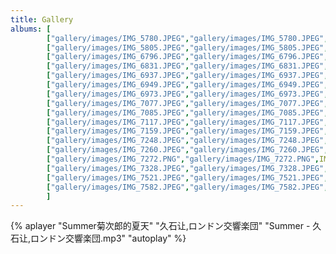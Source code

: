 ```yaml
---
title: Gallery
albums: [
        ["gallery/images/IMG_5780.JPEG","gallery/images/IMG_5780.JPEG",IMG_5780],
        ["gallery/images/IMG_5805.JPEG","gallery/images/IMG_5805.JPEG",IMG_5805],
        ["gallery/images/IMG_6796.JPEG","gallery/images/IMG_6796.JPEG",IMG_6796],
        ["gallery/images/IMG_6831.JPEG","gallery/images/IMG_6831.JPEG",IMG_6831],
        ["gallery/images/IMG_6937.JPEG","gallery/images/IMG_6937.JPEG",IMG_6937],
        ["gallery/images/IMG_6949.JPEG","gallery/images/IMG_6949.JPEG",IMG_6949],
        ["gallery/images/IMG_6973.JPEG","gallery/images/IMG_6973.JPEG",IMG_6973],
        ["gallery/images/IMG_7077.JPEG","gallery/images/IMG_7077.JPEG",IMG_7077],
        ["gallery/images/IMG_7085.JPEG","gallery/images/IMG_7085.JPEG",IMG_7085],
        ["gallery/images/IMG_7117.JPEG","gallery/images/IMG_7117.JPEG",IMG_7117],
        ["gallery/images/IMG_7159.JPEG","gallery/images/IMG_7159.JPEG",IMG_7159],
        ["gallery/images/IMG_7248.JPEG","gallery/images/IMG_7248.JPEG",IMG_7248],
        ["gallery/images/IMG_7260.JPEG","gallery/images/IMG_7260.JPEG",IMG_7260],
        ["gallery/images/IMG_7272.PNG","gallery/images/IMG_7272.PNG",IMG_7272],
        ["gallery/images/IMG_7328.JPEG","gallery/images/IMG_7328.JPEG",IMG_7328],
        ["gallery/images/IMG_7521.JPEG","gallery/images/IMG_7521.JPEG",IMG_7521],
        ["gallery/images/IMG_7582.JPEG","gallery/images/IMG_7582.JPEG",IMG_7582]
        ]
---
```


{% aplayer "Summer菊次郎的夏天" "久石让,ロンドン交響楽団" "Summer - 久石让,ロンドン交響楽団.mp3" "autoplay" %}

